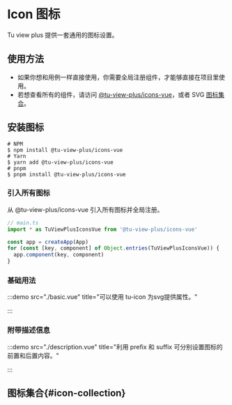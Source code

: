 # Icon 图标

Tu view plus 提供一套通用的图标设置。

## 使用方法

- 如果你想和用例一样直接使用，你需要全局注册组件，才能够直接在项目里使用。
- 若想查看所有的组件，请访问 [@tu-view-plus/icons-vue](https://github.com/tujindong/tu-view-plus-icons)，或者 SVG [图标集合](#icon-collection)。

## 安装图标

```shell
# NPM
$ npm install @tu-view-plus/icons-vue
# Yarn
$ yarn add @tu-view-plus/icons-vue
# pnpm
$ pnpm install @tu-view-plus/icons-vue
```

### 引入所有图标

从 @tu-view-plus/icons-vue 引入所有图标并全局注册。

```ts
// main.ts
import * as TuViewPlusIconsVue from '@tu-view-plus/icons-vue'

const app = createApp(App)
for (const [key, component] of Object.entries(TuViewPlusIconsVue)) {
  app.component(key, component)
}
```

### 基础用法

:::demo src="./basic.vue" title="可以使用 tu-icon 为svg提供属性。"

:::

### 附带描述信息

:::demo src="./description.vue" title="利用 prefix 和 suffix 可分别设置图标的前置和后置内容。"

:::

## 图标集合{#icon-collection}

<icon-list />
